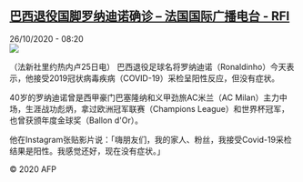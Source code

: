 <!--1603698902000-->
[巴西退役国脚罗纳迪诺确诊 – 法国国际广播电台 - RFI](http://www.rfi.fr//cn/contenu/20201026-%E5%B7%B4%E8%A5%BF%E9%80%80%E5%BD%B9%E5%9B%BD%E8%84%9A%E7%BD%97%E7%BA%B3%E8%BF%AA%E8%AF%BA%E7%A1%AE%E8%AF%8A)
------

<div>26/10/2020 - 08:20</div><img src="https://s.rfi.fr/media/display/9e409c04-175e-11eb-bf55-005056a98db9/w:310/p:16x9/spo0002b.201026152007.jpg"><div class="t-content__body u-clearfix"><p>（法新社里约热内卢25日电）    巴西退役足球名将罗纳迪诺（Ronaldinho）今天表示，他接受2019冠状病毒疾病（COVID-19）采检呈阳性反应，但没有症状。</p><p>    40岁的罗纳迪诺曾是西甲豪门巴塞隆纳和义甲劲旅AC米兰（AC Milan）主力中场，生涯战功彪炳，拿过欧洲冠军联赛（Champions League）和世界杯冠军，也曾获颁年度金球奖（Ballon d'Or）。</p><p>    他在Instagram张贴影片说：「嗨朋友们，我的家人、粉丝，我接受Covid-19采检结果是阳性。我感觉还好，现在没有症状。」</p><p class="t-copyright">© 2020 AFP</p>        </div>
